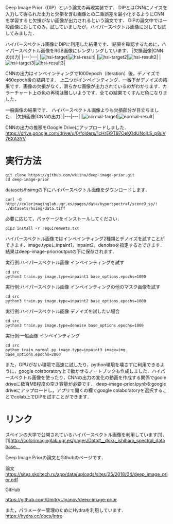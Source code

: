 Deep Image Prior（DIP）という論文の再現実装です．
DIPとはCNNにノイズを入力して得られた出力と欠損を含む画像との二乗誤差を最小化するようにCNNを学習すると欠損がない画像が出力されるという論文です．
DIPの論文中では一般画像に対してのみ，試していましたが，ハイパースペクトル画像に対しても試してみました．


ハイパースペクトル画像にDIPに利用した結果です．
結果を確認するために，ハイパースペクトル画像をRGB画像にレンダリングしています．
|欠損画像|CNNの出力|
|---|---|
|![hsi-target](readme_images/hsi-inpaint-target.png)|![hsi-result](readme_images/hsi-inpaint-result.png)|
|![hsi-target2](readme_images/hsi-inpaint2-target.png)|![hsi-result2](readme_images/hsi-inpaint2-result.png)|
|![hsi-target3](readme_images/hsi-denoise-target.png)|![hsi-result3](readme_images/hsi-denoise-result.png)|

CNNの出力はインペインティングで1000epoch（iteration）後，デノイズで460epoch後の結果です．
上二つがインペインティング，一番下がデノイズの結果です．画像の欠損がなく，滑らかな画像が出力されているのがわかります．カラーチャート上の色の再現は難しいようです．全ての結果でくすんだ色になりました．


一般画像の結果です．
ハイパースペクトル画像よりも欠損部分が目立ちました．
|欠損画像|CNNの出力|
|---|---|
|![normal-target](readme_images/normal-inpaint-target.png)|![normal-result](readme_images/normal-inpaint-result.png)|


CNNの出力の推移をGoogle Driveにアップロードしました．
https://drive.google.com/drive/u/0/folders/1cHrEi9T97OeKOdUNolLS_p8uV76XA3YV
# 実行方法
```
git clone https://github.com/wkiino/deep-image-prior.git
cd deep-image-prior
```
datasets/hsimgの下にハイパースペクトル画像をダウンロードします．
```
curl -O http://colorimaginglab.ugr.es/pages/data/hyperspectral/scene9_sp/! ./datasets/hsimg/data.tiff
```
必要に応じて，パッケージをインストールしてください．
```
pip3 install -r requirements.txt
```
ハイパースペクトル画像ではインペインティング2種類とデノイズを試すことができます．image.typeにinpaint1，inpaint2，denoiseを指定するとできます．結果はdeep-image-prior/outputの下に保存されます．

実行例:ハイパースペクトル画像
インペインティングを試す

```
cd src
python3 train.py image.type=inpaint1 base_options.epochs=1000
```
実行例:ハイパースペクトル画像
インペインティングの他のマスク画像を試す
```
cd src
python3 train.py image.type=inpaint2 base_options.epochs=1000
```
実行例:ハイパースペクトル画像
デノイズを試したい場合

```
cd src
python3 train.py image.type=denoise base_options.epochs=1000
```
実行例:一般画像
インペインティング
```
cd src
python train_normal.py image.type=inpaint3 image=img base_options.epochs=2000
```


また，GPUがない環境で高速に試したり，python環境を壊さずに利用できるように，google colaboratory上で動かせるノートブックも作成しました．ハイパースペクトル画像を使ったり，CNNの出力の変化の動画を作成する関係でgoole driveに数百MB程度の空き容量が必要です．
deep-image-prior.ipynbをgoogle driveにアップロードし，アプリで開くの欄でgoogle colaboratoryを選択することでcolab上でDIPを試すことができます．





# リンク
スペインの大学で公開されているハイパースペクトル画像を利用しています[1]． 
[1]http://colorimaginglab.ugr.es/pages/Data#__doku_ishihara_spectral_database．

Deep Image Priorの論文とGithubのページです．

論文
https://sites.skoltech.ru/app/data/uploads/sites/25/2018/04/deep_image_prior.pdf

GitHub

https://github.com/DmitryUlyanov/deep-image-prior

また，パラメーター管理のためにHydraを利用しています．
https://hydra.cc/docs/intro